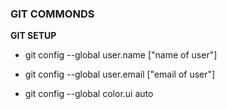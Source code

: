 ### GIT COMMONDS

**GIT SETUP**

- git config --global user.name ["name of user"]
<!-- set a name that is identifiable for credit when review version history -->
- git config --global user.email ["email of user"]
<!-- set an email address that will be associated with each history marker -->
- git config --global color.ui auto
<!-- set automatic command line coloring for Git for easy reviewing -->

  
